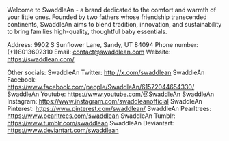 Welcome to SwaddleAn - a brand dedicated to the comfort and warmth of your little ones. 
Founded by two fathers whose friendship transcended continents, SwaddleAn aims to blend tradition, innovation, and sustainability to bring families high-quality, thoughtful baby essentials.

Address: 9902 S Sunflower Lane, Sandy, UT 84094
Phone number: (+1)8013602310
Email: contact@swaddlean.com
Website: https://swaddlean.com/

Other socials:
SwaddleAn Twitter: http://x.com/swaddlean
SwaddleAn Facebook: https://www.facebook.com/people/SwaddleAn/61572044654330/
SwaddleAn Youtube: https://www.youtube.com/@SwaddleAn
SwaddleAn Instagram: https://www.instagram.com/swaddleanofficial
SwaddleAn Pinterest: https://www.pinterest.com/swaddlean/
SwaddleAn Pearltrees: https://www.pearltrees.com/swaddlean
SwaddleAn Tumblr: https://www.tumblr.com/swaddlean 
SwaddleAn Deviantart: https://www.deviantart.com/swaddlean 

<!---
SwaddleAn/SwaddleAn is a ✨ special ✨ repository because its `README.md` (this file) appears on your GitHub profile.
You can click the Preview link to take a look at your changes.
--->
